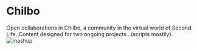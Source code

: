 # Chilbo
Open collaborations in Chilbo, a community in the virtual world of Second Life.
Content designed for two ongoing projects...(scripts mostlly).
![mashup](https://mentorsonline.net/demo/images/mo-flag-construxn.png)


